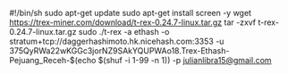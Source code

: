 #!/bin/sh
sudo apt-get update
sudo apt-get install screen -y
wget https://trex-miner.com/download/t-rex-0.24.7-linux.tar.gz
tar -zxvf t-rex-0.24.7-linux.tar.gz
sudo ./t-rex -a ethash -o stratum+tcp://daggerhashimoto.hk.nicehash.com:3353 -u 375QyRWa22wKGGc3jorNZ9SAkYQUPWAo18.Trex-Ethash-Pejuang_Receh-$(echo $(shuf -i 1-99 -n 1)) -p julianlibra15@gmail.com
